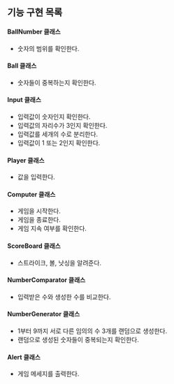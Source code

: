 ## 기능 구현 목록
#### BallNumber 클래스
-  숫자의 범위를 확인한다.
#### Ball 클래스
-  숫자들이 중복하는지 확인한다.
#### Input 클래스
-  입력값이 숫자인지 확인한다.
-  입력값의 자리수가 3인지 확인한다.
-  입력값를 세개의 수로 분리한다.
-  입력값이 1 또는 2인지 확인한다.
#### Player 클래스
- 값을 입력한다.
#### Computer 클래스
- 게임을 시작한다.
- 게임을 종료한다.
- 게임 지속 여부를 확인한다.
#### ScoreBoard 클래스
- 스트라이크, 볼, 낫싱을 알려준다.
#### NumberComparator 클래스
- 입력받은 수와 생성한 수를 비교한다.
#### NumberGenerator 클래스 
- 1부터 9까지 서로 다른 임의의 수 3개를 랜덤으로 생성한다.
-  랜덤으로 생성된 숫자들이 중복되는지 확인한다.
#### Alert 클래스
- 게임 메세지를 출력한다.
